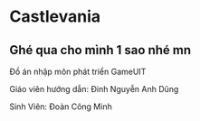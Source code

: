 # Castlevania
Ghé qua cho mình 1 sao nhé mn
-----------------------------
Đồ án nhập môn phát triển GameUIT

Giáo viên hướng dẫn: Đinh Nguyễn Anh Dũng

Sinh Viên: Đoàn Công Minh
